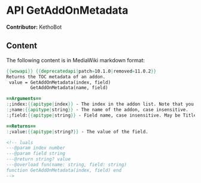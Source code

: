 # API GetAddOnMetadata

**Contributor:** KethoBot

## Content

The following content is in MediaWiki markdown format:

```mediawiki
{{wowapi}} {{deprecatedapi|patch=10.1.0|removed=11.0.2}}
Returns the TOC metadata of an addon.
 value = GetAddOnMetadata(index, field)
         GetAddOnMetadata(name, field)

==Arguments==
:;index:{{apitype|index}} - The index in the addon list. Note that you cannot query Blizzard addons by index.
:;name:{{apitype|string}} - The name of the addon, case insensitive.
:;field:{{apitype|string}} - Field name, case insensitive. May be Title, Notes, Author, Version, or anything starting with X-

==Returns==
:;value:{{apitype|string?}} - The value of the field.

<!-- luals
---@param index number
---@param field string
---@return string? value
---@overload fun(name: string, field: string)
function GetAddOnMetadata(index, field) end
-->
```